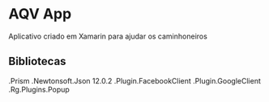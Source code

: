 # AQV App
Aplicativo criado em Xamarin para ajudar os caminhoneiros


## Bibliotecas
.Prism
.Newtonsoft.Json 12.0.2
.Plugin.FacebookClient
.Plugin.GoogleClient
.Rg.Plugins.Popup

